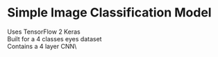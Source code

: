 # Simple Image Classification Model
Uses TensorFlow 2 Keras\
Built for a 4 classes eyes dataset\
Contains a 4 layer CNN\
